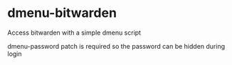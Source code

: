 # dmenu-bitwarden
Access bitwarden with a simple dmenu script

dmenu-password patch is required so the password can be hidden during login
